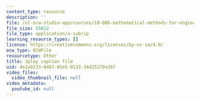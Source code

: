 ```yaml
---
content_type: resource
description: ''
file: /ol-ocw-studio-app/courses/18-086-mathematical-methods-for-engineers-ii-spring-2006/4e2a8133840785e5913334d25270a387_xzUOJ-uQ8F0.srt
file_size: 55812
file_type: application/x-subrip
learning_resource_types: []
license: https://creativecommons.org/licenses/by-nc-sa/4.0/
ocw_type: OCWFile
resourcetype: Other
title: 3play caption file
uid: 4e2a8133-8407-85e5-9133-34d25270a387
video_files:
  video_thumbnail_file: null
video_metadata:
  youtube_id: null
---
```

